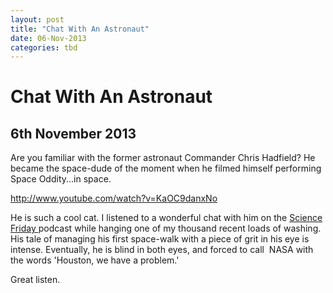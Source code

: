 ```yaml
---
layout: post
title: "Chat With An Astronaut"
date: 06-Nov-2013
categories: tbd
---
```


# Chat With An Astronaut

## 6th November 2013

Are you familiar with the former astronaut Commander Chris Hadfield? He became the space-dude of the moment when he filmed himself performing Space Oddity...in space.

http://www.youtube.com/watch?v=KaOC9danxNo

He is such a cool cat. I listened to a wonderful chat with him on the <a href="http://www.sciencefriday.com/segment/11/01/2013/chris-hadfield-s-lessons-from-life-in-orbit.html">Science Friday </a>podcast while hanging one of my thousand recent loads of washing. His tale of managing his first space-walk with a piece of grit in his eye is intense. Eventually,   he is blind in both eyes, and forced to call  NASA with the words 'Houston, we have a problem.'

Great listen.

 

 
